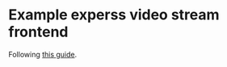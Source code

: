 # Example experss video stream frontend

Following [this guide](https://www.thisdot.co/blog/building-a-multi-response-streaming-api-with-node-js-express-and-react).

